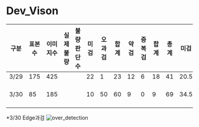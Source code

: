# Dev_Vison
|구분|표본수|이미지수|실제불량|불량판단수|미검|오과검|합계|약검|중복검|합계|총계|미검|검출률|정확도|비고|
|-|-|-|-|-|-|-|-|-|-|-|-|-|-|-|-|
|3/29|175|425|||22|1|23|12|6|18|41|20.5|88.3%|95.3%||
|3/30|85|185|||10|50|60|9|0|9|69|34.5|59.4%|83.8%|Edge 과검(48)|

*3/30 Edge과검
![over_detection](https://user-images.githubusercontent.com/24608378/112963615-8484be00-9182-11eb-9c8f-a03dfd522e2c.png)

